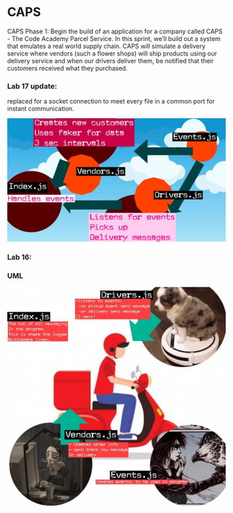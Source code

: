 # CAPS

CAPS Phase 1: Begin the build of an application for a company called CAPS - The Code Academy Parcel Service. In this sprint, we’ll build out a system that emulates a real world supply chain. CAPS will simulate a delivery service where vendors (such a flower shops) will ship products using our delivery service and when our drivers deliver them, be notified that their customers received what they purchased.

### Lab 17 update:

replaced for a socket connection to meet every file in a common port for instant communication. 

![uml](https://github.com/401Repo/CAPS/blob/main/Image%20from%20iOS%20(5).jpg)

### Lab 16: 

### UML

![uml](https://github.com/401Repo/CAPS/blob/main/Image%20from%20iOS%20(4).jpg?raw=true)


